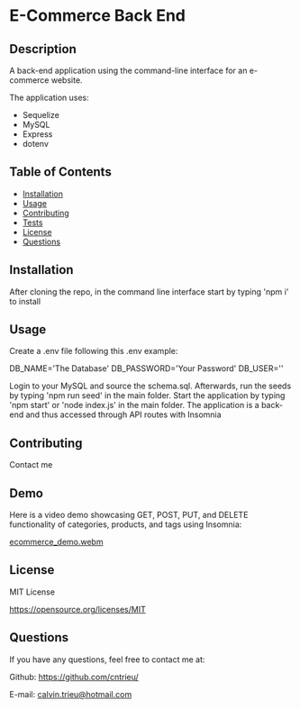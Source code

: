 # E-Commerce Back End

## Description

A back-end application using the command-line interface for an e-commerce website. 

The application uses:

- Sequelize
- MySQL
- Express
- dotenv


## Table of Contents

- [Installation](#installation)
- [Usage](#usage)
- [Contributing](#contributing)
- [Tests](#tests)
- [License](#license)
- [Questions](#questions)

## Installation

After cloning the repo, in the command line interface start by typing 'npm i' to install

## Usage

Create a .env file following this .env example:

DB_NAME='The Database'
DB_PASSWORD='Your Password'
DB_USER=''

Login to your MySQL and source the schema.sql. Afterwards, run the seeds by typing 'npm run seed' in the main folder. Start the application by typing 'npm start' or 'node index.js' in the main folder. The application is a back-end and thus accessed through API routes with Insomnia


## Contributing

Contact me


## Demo

Here is a video demo showcasing GET, POST, PUT, and DELETE functionality of categories, products, and tags using Insomnia:

[ecommerce_demo.webm](https://user-images.githubusercontent.com/89812084/227371448-836ea2f4-5b07-4e29-8014-95be9f430407.webm)


## License

MIT License

https://opensource.org/licenses/MIT


## Questions

If you have any questions, feel free to contact me at:
  
Github: https://github.com/cntrieu/

E-mail: calvin.trieu@hotmail.com